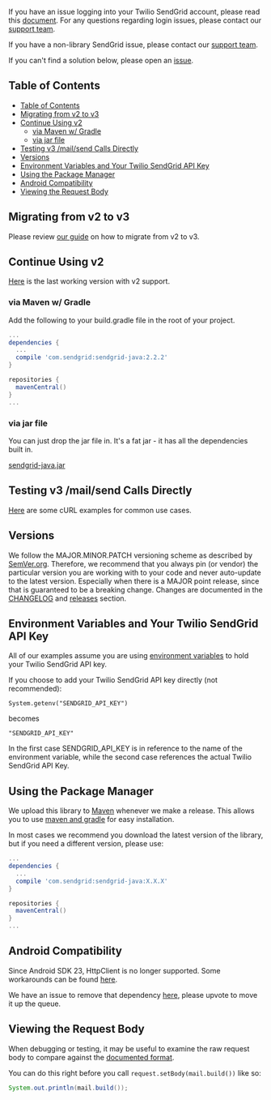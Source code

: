 If you have an issue logging into your Twilio SendGrid account, please read this [document](https://sendgrid.com/docs/ui/account-and-settings/troubleshooting-login/). For any questions regarding login issues, please contact our [support team](https://support.sendgrid.com).

If you have a non-library SendGrid issue, please contact our [support team](https://support.sendgrid.com).

If you can't find a solution below, please open an [issue](https://github.com/sendgrid/sendgrid-java/issues).


## Table of Contents

- [Table of Contents](#table-of-contents)
- [Migrating from v2 to v3](#migrating-from-v2-to-v3)
- [Continue Using v2](#continue-using-v2)
  - [via Maven w/ Gradle](#via-maven-w-gradle)
  - [via jar file](#via-jar-file)
- [Testing v3 /mail/send Calls Directly](#testing-v3-mailsend-calls-directly)
- [Versions](#versions)
- [Environment Variables and Your Twilio SendGrid API Key](#environment-variables-and-your-twilio-sendgrid-api-key)
- [Using the Package Manager](#using-the-package-manager)
- [Android Compatibility](#android-compatibility)
- [Viewing the Request Body](#viewing-the-request-body)

<a name="migrating"></a>
## Migrating from v2 to v3

Please review [our guide](https://sendgrid.com/docs/Classroom/Send/v3_Mail_Send/how_to_migrate_from_v2_to_v3_mail_send.html) on how to migrate from v2 to v3.

<a name="v2"></a>
## Continue Using v2

[Here](https://github.com/sendgrid/sendgrid-java/tree/b64988f85474e04e9d75e17860d64ffacda1cdff) is the last working version with v2 support.

### via Maven w/ Gradle

Add the following to your build.gradle file in the root of your project.

```groovy
...
dependencies {
  ...
  compile 'com.sendgrid:sendgrid-java:2.2.2'
}

repositories {
  mavenCentral()
}
...
```

### via jar file

You can just drop the jar file in. It's a fat jar - it has all the dependencies built in.

[sendgrid-java.jar](http://repo1.maven.org/maven2/com/sendgrid/sendgrid-java/2.2.2/sendgrid-java-2.2.2-jar.jar)

<a name="testing"></a>
## Testing v3 /mail/send Calls Directly

[Here](https://sendgrid.com/docs/for-developers/sending-email/curl-examples/) are some cURL examples for common use cases.

<a name="versions"></a>
## Versions

We follow the MAJOR.MINOR.PATCH versioning scheme as described by [SemVer.org](http://semver.org). Therefore, we recommend that you always pin (or vendor) the particular version you are working with to your code and never auto-update to the latest version. Especially when there is a MAJOR point release, since that is guaranteed to be a breaking change. Changes are documented in the [CHANGELOG](https://github.com/sendgrid/sendgrid-java/blob/master/CHANGELOG.md) and [releases](https://github.com/sendgrid/sendgrid-java/releases) section.

<a name="environment"></a>
## Environment Variables and Your Twilio SendGrid API Key

All of our examples assume you are using [environment variables](https://github.com/sendgrid/sendgrid-java#setup-environment-variables) to hold your Twilio SendGrid API key.

If you choose to add your Twilio SendGrid API key directly (not recommended):

`System.getenv("SENDGRID_API_KEY")`

becomes

`"SENDGRID_API_KEY"`

In the first case SENDGRID_API_KEY is in reference to the name of the environment variable, while the second case references the actual Twilio SendGrid API Key.

<a name="package-manager"></a>
## Using the Package Manager

We upload this library to [Maven](http://repo1.maven.org/maven2/com/sendgrid/sendgrid-java/) whenever we make a release. This allows you to use [maven and gradle](https://maven.apache.org/) for easy installation.

In most cases we recommend you download the latest version of the library, but if you need a different version, please use:

```groovy
...
dependencies {
  ...
  compile 'com.sendgrid:sendgrid-java:X.X.X'
}

repositories {
  mavenCentral()
}
...
```

<a name="android"></a>
## Android Compatibility

Since Android SDK 23, HttpClient is no longer supported. Some workarounds can be found [here](http://stackoverflow.com/questions/32153318/httpclient-wont-import-in-android-studio).

We have an issue to remove that dependency [here](https://github.com/sendgrid/java-http-client/issues/2), please upvote to move it up the queue.

<a name="request-body"></a>
## Viewing the Request Body

When debugging or testing, it may be useful to examine the raw request body to compare against the [documented format](https://sendgrid.com/docs/API_Reference/api_v3.html).

You can do this right before you call `request.setBody(mail.build())` like so:

```java
System.out.println(mail.build());
```
